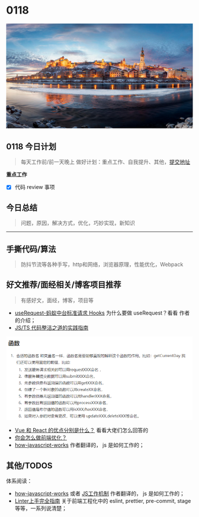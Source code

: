 
# 0118

![](./bg-imgs/0118.jpg)


## 0118 今日计划
> 每天工作前/前一天晚上 做好计划：重点工作、自我提升、其他，[提交地址](https://github.com/cuixiaorui/study-every-day/issues)

**重点工作**

- [x] 代码 review 事项

## 今日总结
> 问题，原因，解决方式，优化，巧妙实现，新知识



---



## 手撕代码/算法
> 防抖节流等各种手写，http和网络，浏览器原理，性能优化，Webpack


## 好文推荐/面经相关/博客项目推荐
> 有感好文，面经，博客，项目等

- [useRequest-蚂蚁中台标准请求 Hooks](https://juejin.cn/post/6844904064388431880) 为什么要做 useRequest？看看 作者的介绍；
- [JS/TS 代码整洁之道的实践指南](https://juejin.cn/post/7009313134728970254)

![](./imgs/20220118225105.png)

- [Vue 和 React 的优点分别是什么？](https://www.zhihu.com/question/301860721/answer/724759264) 看看大佬们怎么回答的
- [你会怎么做前端优化？](https://juejin.cn/post/7028028584463695879)
- [how-javascript-works](https://github.com/Troland/how-javascript-works) 作者翻译的， js 是如何工作的；

## 其他/TODOS

体系阅读：

- [how-javascript-works](https://github.com/Troland/how-javascript-works) 或者 [JS工作机制](https://juejin.cn/column/6988426665701408805) 作者翻译的， js 是如何工作的；
- [Linter上手完全指南](https://github.yanhaixiang.com/linter-guide/) 关于前端工程化中的 eslint, prettier, pre-commit, stage 等等，一系列说清楚；